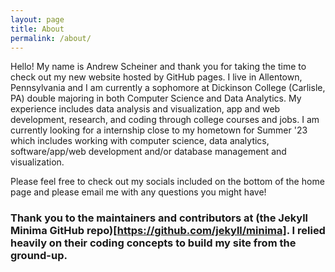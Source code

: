 ```yaml
---
layout: page
title: About
permalink: /about/
---
```


Hello! My name is Andrew Scheiner and thank you for taking the time to check out my new website hosted by GitHub pages.
I live in Allentown, Pennsylvania and I am currently a sophomore at Dickinson College (Carlisle, PA) double majoring in both Computer Science and Data Analytics. 
My experience includes data analysis and visualization, app and web development, research, and coding through college courses and jobs.
I am currently looking for a internship close to my hometown for Summer '23 which includes working with computer science, data analytics,
software/app/web development and/or database management and visualization.

Please feel free to check out my socials included on the bottom of the home page and please email me with any questions you might have!

### Thank you to the maintainers and contributors at (the Jekyll Minima GitHub repo)[https://github.com/jekyll/minima]. I relied heavily on their coding concepts to build my site from the ground-up.
